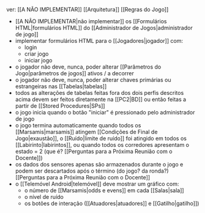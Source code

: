 ver:
	[[A NÃO IMPLEMENTAR]]
	[[Arquitetura]]
	[[Regras do Jogo]]

- [[A NÃO IMPLEMENTAR|não implementar]] os [[Formulários HTML|formulários HTML]] do [[Administrador de Jogos|administrador de jogo]]
- implementar formulários HTML para o [[Jogadores|jogador]] com:
	- login
	- criar jogo
	- iniciar jogo
- o jogador não deve, nunca, poder alterar [[Parâmetros do Jogo|parâmetros de jogos]] ativos / a decorrer
- o jogador não deve, nunca, poder alterar chaves primárias ou estrangeiras nas [[Tabelas|tabelas]]
- todos as alterações de tabelas feitas fora dos dois perfis descritos acima devem ser feitos diretamente na [[PC2|BD]] ou então feitas a partir de [[Stored Procedures|SPs]]
- o jogo inicia quando o botão "iniciar" é pressionado pelo administrador de jogo
- o jogo termina automaticamente quando todos os [[Marsamis|marsamis]] atingem [[Condições de Final de Jogo|exaustão]], o [[Ruído|limite de ruído]] foi atingido em todos os [[Labirinto|labirintos]], ou quando todos os corredores apresentam o estado = 2 (que é? [[Perguntas para a Próxima Reunião com o Docente]])
- os dados dos sensores apenas são armazenados durante o jogo e podem ser descartados após o término (do jogo? da ronda?) [[Perguntas para a Próxima Reunião com o Docente]]
- o [[Telemóvel Android|telemóvel]] deve mostrar um gráfico com:
	- o número de [[Marsamis|odds e evens]] em cada [[Salas|sala]]
	- o nível de ruído
	- os botões de interação ([[Atuadores|atuadores]] e [[Gatilho|gatilho]])